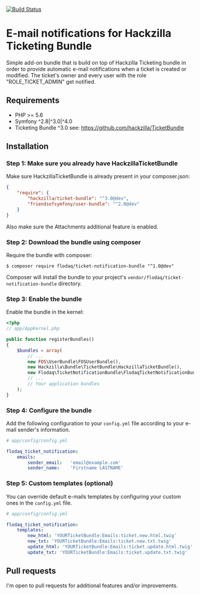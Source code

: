 [![Build Status](https://travis-ci.org/phansys/TicketNotificationBundle.svg?branch=master)](https://travis-ci.org/phansys/TicketNotificationBundle)

# E-mail notifications for Hackzilla Ticketing Bundle
Simple add-on bundle that is build on top of Hackzilla Ticketing bundle in order
to provide automatic e-mail notifications when a ticket is created or modified.
The ticket's owner and every user with the role "ROLE_TICKET_ADMIN" get notified.

## Requirements
* PHP >= 5.6
* Symfony ^2.8|^3.0|^4.0
* Ticketing Bundle ^3.0 see: https://github.com/hackzilla/TicketBundle

## Installation
### Step 1: Make sure you already have HackzillaTicketBundle
Make sure HackzillaTicketBundle is already present in your composer.json:
```json
{
    "require": {
        "hackzilla/ticket-bundle": "^3.0@dev",
        "friendsofsymfony/user-bundle": "^2.0@dev"
    }
}
```
Also make sure the Attachments additional feature is enabled.

### Step 2: Download the bundle using composer
Require the bundle with composer:
```
$ composer require flodaq/ticket-notification-bundle "^1.0@dev"
```
Composer will install the bundle to your project's `vendor/flodaq/ticket-notification-bundle`
directory.

### Step 3: Enable the bundle
Enable the bundle in the kernel:
```php
<?php
// app/AppKernel.php

public function registerBundles()
{
    $bundles = array(
        // ...
        new FOS\UserBundle\FOSUserBundle(),
        new Hackzilla\Bundle\TicketBundle\HackzillaTicketBundle(),
        new Flodaq\TicketNotificationBundle\FlodaqTicketNotificationBundle(),
        // ...
        // Your application bundles
    );
}
```

### Step 4: Configure the bundle
Add the following configuration to your `config.yml` file according to your e-mail
sender's information.
```yaml
# app/config/config.yml

flodaq_ticket_notification:
    emails:
        sender_email:   'email@example.com'
        sender_name:    'Firstname LASTNAME'
```

### Step 5: Custom templates (optional)
You can override default e-mails templates by configuring your custom ones in the
`config.yml` file.
```yaml
# app/config/config.yml

flodaq_ticket_notification:
    templates:
        new_html: 'YOURTicketBundle:Emails:ticket.new.html.twig'
        new_txt: 'YOURTicketBundle:Emails:ticket.new.txt.twig'
        update_html: 'YOURTicketBundle:Emails:ticket.update.html.twig'
        update_txt: 'YOURTicketBundle:Emails:ticket.update.txt.twig'
```

## Pull requests
I'm open to pull requests for additional features and/or improvements.

